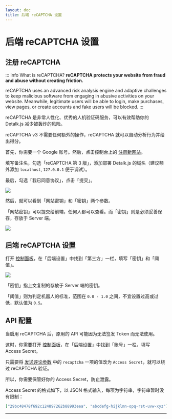```yaml
---
layout: doc
title: 后端 reCAPTCHA 设置
---
```


# 后端 reCAPTCHA 设置

## 注册 reCAPTCHA

::: info What is reCAPTCHA?
**reCAPTCHA protects your website from fraud and abuse without creating friction.**

reCAPTCHA uses an advanced risk analysis engine and adaptive challenges to keep malicious software from engaging in abusive activities on your website. Meanwhile, legitimate users will be able to login, make purchases, view pages, or create accounts and fake users will be blocked.
:::

reCAPTCHA 是非常人性化、优秀的人机验证码服务，可以有效帮助你的 Detalk.js 减少被轰炸的风险。

reCAPTCHA v3 不需要任何额外的操作，reCAPTCHA 就可以自动分析行为并给出得分。

首先，你需要一个 Google 账号。然后，点击控制台上的 [注册新网站](https://www.google.com/recaptcha/admin/create)。

填写备注名，勾选「reCAPTCHA 第 3 版」，添加部署 Detalk.js 的域名（建议额外添加 `localhost`, `127.0.0.1` 便于调试）。

最后，勾选「我已同意协议」，点击「提交」。

![](https://p.awa.fyi/s/2023/1673072313234.png)

然后，就可以看到「网站密钥」和「密钥」两个参数。

「网站密钥」可以提交给前端，任何人都可以查看。而「密钥」则是必须妥善保存，存放于 Server 端。

![](https://p.awa.fyi/s/2023/1673072557333.png)

## 后端 reCAPTCHA 设置

打开 [控制面板](/server/dashboard.html)，在「后端设置」中找到「第三方」一栏，填写「密钥」和「阈值」。

![](https://p.awa.fyi/s/2023/1673072688363.png)

「密钥」指上文复制的存放于 Server 端的密钥。

「阈值」则为判定机器人的标准，范围在 `0.0 - 1.0` 之间，不宜设置过高或过低，默认值为 `0.5`。


## API 配置

当启用 reCAPTCHA 后，原用的 API 可能因为无法签发 Token 而无法使用。

这时，你需要打开 [控制面板](/server/dashboard.html)，在「后端设置」中找到「账号」一栏，填写 Access Secret。

只需要将 [发送评论参数](https://detalk.js.org/server/api.html#%E5%8F%91%E9%80%81%E8%AF%84%E8%AE%BA) 中的 `recaptcha` 一项的值改为 `Access Secret`，就可以绕过 reCAPTCHA 验证。

所以，你需要保管好你的 Access Secret，防止泄露。

Access Secret 的格式如下，以 JSON 格式输入，每项为字符串，字符串暂时没有限制：

```json
["29bc48478f692c124897262b88993eea", "abcdefg-hijklmn-opq-rst-uvw-xyz"]
```
---

<Comment />
